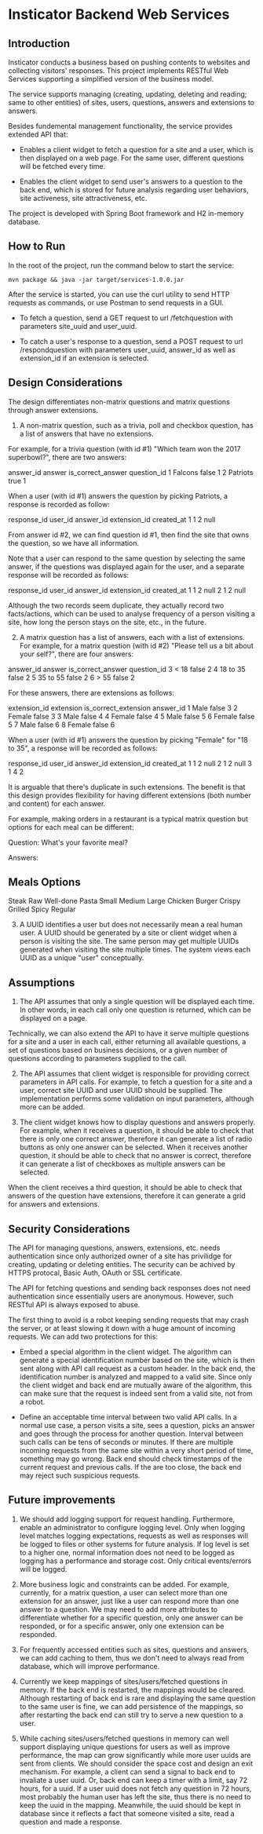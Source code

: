 # Insticator Backend Web Services

Introduction
------------

Insticator conducts a business based on pushing contents to websites and collecting visitors' responses. This project implements RESTful Web Services supporting a simplified version of the business model.

The service supports managing (creating, updating, deleting and reading; same to other entities) of sites, users, questions, answers and extensions to answers.

Besides fundemental management functionality, the service provides extended API that:

* Enables a client widget to fetch a question for a site and a user, which is then displayed on a web page. For the same user, different questions will be fetched every time.

* Enables the client widget to send user's answers to a question to the back end, which is stored for future analysis regarding user behaviors, site activeness, site attractiveness, etc.

The project is developed with Spring Boot framework and H2 in-memory database.  

How to Run
----------

In the root of the project, run the command below to start the service:

	mvn package && java -jar target/services-1.0.0.jar

After the service is started, you can use the curl utility to send HTTP requests as commands, or use Postman to send requests in a GUI.

* To fetch a question, send a GET request to url /fetchquestion with parameters site_uuid and user_uuid.

* To catch a user's response to a question, send a POST request to url /respondquestion with parameters user_uuid, answer_id as well as extension_id
if an extension is selected.

Design Considerations
---------------------

The design differentiates non-matrix questions and matrix questions through answer extensions.

1. A non-matrix question, such as a trivia, poll and checkbox question, has a list of answers that have no extensions.

For example, for a trivia question (with id #1) "Which team won the 2017 superbowl?", there are two answers:

answer_id	answer		is_correct_answer	question_id
1			Falcons		false				1
2			Patriots	true				1

When a user (with id #1) answers the question by picking Patriots, a response is recorded as follow:

response_id	user_id	answer_id	extension_id	created_at
1			1		2			null			<a timestamp>

From answer id #2, we can find question id #1, then find the site that owns the question, so we have all information.

Note that a user can respond to the same question by selecting the same answer, if the questions was displayed again for the user, and a separate response will be recorded as follows: 

response_id	user_id	answer_id	extension_id	created_at
1			1		2			null			<a timestamp>
2			1		2			null			<another timestamp>

Although the two records seem duplicate, they actually record two facts/actions, which can be used to analyse frequency of a person visiting a site, how long the person stays on the site, etc., in the future. 


2. A matrix question has a list of answers, each with a list of extensions. For example, for a matrix question (with id #2) "Please tell us a bit about your self?", there are four answers:

answer_id	answer		is_correct_answer	question_id
3			< 18		false				2
4			18 to 35	false				2
5			35 to 55	false				2
6			> 55		false				2

For these answers, there are extensions as follows:

extension_id	extension	is_correct_extension	answer_id
1				Male		false					3
2				Female		false					3
3				Male		false					4
4				Female		false					4
5				Male		false					5
6				Female		false					5
7				Male		false					6
8				Female		false					6

When a user (with id #1) answers the question by picking "Female" for "18 to 35", a response will be recorded as follows:

response_id	user_id	answer_id	extension_id	created_at
1			1		2			null			<a timestamp>
2			1		2			null			<another timestamp>
3			1		4			2				<a third timestamp>

It is arguable that there's duplicate in such extensions. The benefit is that this design provides flexibility for having different extensions (both number and content) for each answer.

For example, making orders in a restaurant is a typical matrix question but options for each meal can be different:  

Question: What's your favorite meal?

Answers:

Meals			Options
---------------------------------------------------
Steak			Raw		Well-done
Pasta			Small	Medium		Large
Chicken Burger	Crispy	Grilled		Spicy	Regular

3. A UUID identifies a user but does not necessarily mean a real human user. A UUID should be generated by a site or client widget when a person is visiting the site. The same person may get multiple UUIDs
generated when visiting the site multiple times. The system views each UUID as a unique "user" conceptually.

Assumptions
-----------

1. The API assumes that only a single question will be displayed each time. In other words, in each call only one question is returned, which can be displayed on a page.

Technically, we can also extend the API to have it serve multiple questions for a site and a user in each call, either returning all available questions, a set of questions based on business decisions, or
a given number of questions according to parameters supplied to the call. 
 
2. The API assumes that client widget is responsible for providing correct parameters in API calls. For example, to fetch a question for a site and a user, correct site UUID and user UUID should be supplied.
The implementation performs some validation on input parameters, although more can be added.

3. The client widget knows how to display questions and answers properly. For example, when it receives a question, it should be able to check that there is only one correct answer, therefore it can generate a list of radio
buttons as only one answer can be selected. When it receives another question, it should be able to check that no answer is correct, therefore it can generate a list of checkboxes as multiple answers can be selected.

When the client receives a third question, it should be able to check that answers of the question have extensions, therefore it can generate a grid for answers and extensions.


Security Considerations
-----------------------

The API for managing questions, answers, extensions, etc. needs authentication since only authorized owner of a site has privilidge for creating, updating or deleting entities. The security can be achived by
HTTPS protocal, Basic Auth, OAuth or SSL certificate. 

The API for fetching questions and sending back responses does not need authentication since essentially users are anonymous. However, such RESTful API is always exposed to abuse.
 
The first thing to avoid is a robot keeping sending requests that may crash the server, or at least slowing it down with a huge amount of incoming requests. We can add two protections for this:

* Embed a special algorithm in the client widget. The algorithm can generate a special identification number based on the site, which is then sent along with API call request as a custom header. In the back end, the
identification number is analyzed and mapped to a valid site. Since only the client widget and back end are mutually aware of the algorithm, this can make sure that the request is indeed sent from a valid site, not from 
a robot.

* Define an acceptable time interval between two valid API calls. In a normal use case, a person visits a site, sees a question, picks an answer and goes through the process for another question. Interval between such calls can be tens
of seconds or minutes. If there are multiple incoming requests from the same site within a very short period of time, something may go wrong. Back end should check timestamps of the current request and previous calls.
If the are too close, the back end may reject such suspicious requests.

 
## Future improvements
 
1. We should add logging support for request handling. Furthermore, enable an administrator to configure logging level. Only when logging level matches logging expectations, requests as well as responses will be logged to files or
other systems for future analysis. If log level is set to a higher one, normal information does not need to be logged as logging has a performance and storage cost. Only critical events/errors will be logged.
 
2. More business logic and constraints can be added. For example, currently, for a matrix question, a user can select more than one extension for an answer, just like a user can respond more than one answer to a question.
We may need to add more attributes to differentiate whether for a specific question, only one answer can be responded, or for a specific answer, only one extension can be responded.
 
3. For frequently accessed entities such as sites, questions and answers, we can add caching to them, thus we don't need to always read from database, which will improve performance.
 
4. Currently we keep mappings of sites/users/fetched questions in memory. If the back end is restarted, the mappings would be cleared. Although restarting of back end is rare and displaying the same question
to the same user is fine, we can add persistence of the mappings, so after restarting the back end can still try to serve a new question to a user.
 
5. While caching sites/users/fetched questions in memory can well support displaying unique questions for users as well as improve performance, the map can grow significantly while more user uuids are sent from clients.
We should consider the space cost and design an exit mechanism. For example, a client can send a signal to back end to invaliate a user uuid. Or, back end can keep a timer with a limit, say 72 hours, for a uuid. If a
user uuid does not fetch any question in 72 hours, most probably the human user has left the site, thus there is no need to keep the uuid in the mapping. Meanwhile, the uuid should be kept in database since it reflects
a fact that someone visited a site, read a question and made a response.

  